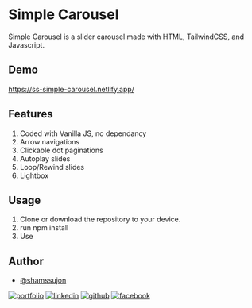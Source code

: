 
# Simple Carousel

Simple Carousel is a slider carousel made with HTML, TailwindCSS, and Javascript. 

## Demo
https://ss-simple-carousel.netlify.app/

## Features
1. Coded with Vanilla JS, no dependancy
2. Arrow navigations
3. Clickable dot paginations
4. Autoplay slides
5. Loop/Rewind slides
6. Lightbox

## Usage
1. Clone or download the repository to your device.
2. run npm install
3. Use

## Author

- [@shamssujon](https://www.github.com/shamssujon)

[![portfolio](https://img.shields.io/badge/portfolio-182155?style=for-the-badge&logo=ko-fi&logoColor=white)](https://shamssujon.com/)
[![linkedin](https://img.shields.io/badge/linkedin-0A66C2?style=for-the-badge&logo=linkedin&logoColor=white)](https://www.linkedin.com/in/shamsulsujon/)
[![github](https://img.shields.io/badge/github-161b22?style=for-the-badge&logo=github&logoColor=white)](https://shamssujon.com/)
[![facebook](https://img.shields.io/badge/facebook-4267B2?style=for-the-badge&logo=facebook&logoColor=white)](https://www.facebook.com/the.shams.sujon/)


